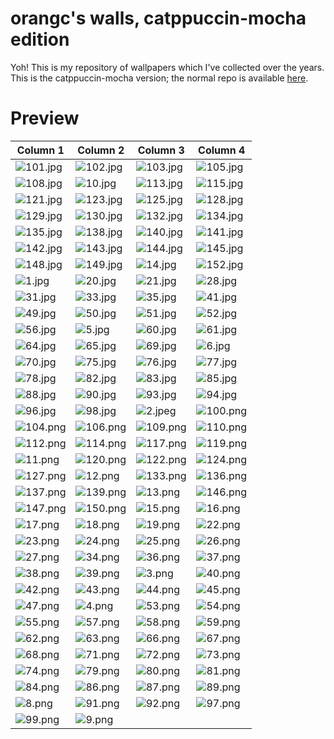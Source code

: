 # orangc's walls, catppuccin-mocha edition
Yoh! This is my repository of wallpapers which I've collected over the years. This is the catppuccin-mocha version; the normal repo is available [here](https://github.com/orxngc/walls).
# Preview
| Column 1 | Column 2 | Column 3 | Column 4 |
|---------|---------|---------|---------|
| ![101.jpg](https://raw.githubusercontent.com/orxngc/walls-catppuccin-mocha/master/101.jpg) | ![102.jpg](https://raw.githubusercontent.com/orxngc/walls-catppuccin-mocha/master/102.jpg) | ![103.jpg](https://raw.githubusercontent.com/orxngc/walls-catppuccin-mocha/master/103.jpg) | ![105.jpg](https://raw.githubusercontent.com/orxngc/walls-catppuccin-mocha/master/105.jpg) |
| ![108.jpg](https://raw.githubusercontent.com/orxngc/walls-catppuccin-mocha/master/108.jpg) | ![10.jpg](https://raw.githubusercontent.com/orxngc/walls-catppuccin-mocha/master/10.jpg) | ![113.jpg](https://raw.githubusercontent.com/orxngc/walls-catppuccin-mocha/master/113.jpg) | ![115.jpg](https://raw.githubusercontent.com/orxngc/walls-catppuccin-mocha/master/115.jpg) |
| ![121.jpg](https://raw.githubusercontent.com/orxngc/walls-catppuccin-mocha/master/121.jpg) | ![123.jpg](https://raw.githubusercontent.com/orxngc/walls-catppuccin-mocha/master/123.jpg) | ![125.jpg](https://raw.githubusercontent.com/orxngc/walls-catppuccin-mocha/master/125.jpg) | ![128.jpg](https://raw.githubusercontent.com/orxngc/walls-catppuccin-mocha/master/128.jpg) |
| ![129.jpg](https://raw.githubusercontent.com/orxngc/walls-catppuccin-mocha/master/129.jpg) | ![130.jpg](https://raw.githubusercontent.com/orxngc/walls-catppuccin-mocha/master/130.jpg) | ![132.jpg](https://raw.githubusercontent.com/orxngc/walls-catppuccin-mocha/master/132.jpg) | ![134.jpg](https://raw.githubusercontent.com/orxngc/walls-catppuccin-mocha/master/134.jpg) |
| ![135.jpg](https://raw.githubusercontent.com/orxngc/walls-catppuccin-mocha/master/135.jpg) | ![138.jpg](https://raw.githubusercontent.com/orxngc/walls-catppuccin-mocha/master/138.jpg) | ![140.jpg](https://raw.githubusercontent.com/orxngc/walls-catppuccin-mocha/master/140.jpg) | ![141.jpg](https://raw.githubusercontent.com/orxngc/walls-catppuccin-mocha/master/141.jpg) |
| ![142.jpg](https://raw.githubusercontent.com/orxngc/walls-catppuccin-mocha/master/142.jpg) | ![143.jpg](https://raw.githubusercontent.com/orxngc/walls-catppuccin-mocha/master/143.jpg) | ![144.jpg](https://raw.githubusercontent.com/orxngc/walls-catppuccin-mocha/master/144.jpg) | ![145.jpg](https://raw.githubusercontent.com/orxngc/walls-catppuccin-mocha/master/145.jpg) |
| ![148.jpg](https://raw.githubusercontent.com/orxngc/walls-catppuccin-mocha/master/148.jpg) | ![149.jpg](https://raw.githubusercontent.com/orxngc/walls-catppuccin-mocha/master/149.jpg) | ![14.jpg](https://raw.githubusercontent.com/orxngc/walls-catppuccin-mocha/master/14.jpg) | ![152.jpg](https://raw.githubusercontent.com/orxngc/walls-catppuccin-mocha/master/152.jpg) |
| ![1.jpg](https://raw.githubusercontent.com/orxngc/walls-catppuccin-mocha/master/1.jpg) | ![20.jpg](https://raw.githubusercontent.com/orxngc/walls-catppuccin-mocha/master/20.jpg) | ![21.jpg](https://raw.githubusercontent.com/orxngc/walls-catppuccin-mocha/master/21.jpg) | ![28.jpg](https://raw.githubusercontent.com/orxngc/walls-catppuccin-mocha/master/28.jpg) |
| ![31.jpg](https://raw.githubusercontent.com/orxngc/walls-catppuccin-mocha/master/31.jpg) | ![33.jpg](https://raw.githubusercontent.com/orxngc/walls-catppuccin-mocha/master/33.jpg) | ![35.jpg](https://raw.githubusercontent.com/orxngc/walls-catppuccin-mocha/master/35.jpg) | ![41.jpg](https://raw.githubusercontent.com/orxngc/walls-catppuccin-mocha/master/41.jpg) |
| ![49.jpg](https://raw.githubusercontent.com/orxngc/walls-catppuccin-mocha/master/49.jpg) | ![50.jpg](https://raw.githubusercontent.com/orxngc/walls-catppuccin-mocha/master/50.jpg) | ![51.jpg](https://raw.githubusercontent.com/orxngc/walls-catppuccin-mocha/master/51.jpg) | ![52.jpg](https://raw.githubusercontent.com/orxngc/walls-catppuccin-mocha/master/52.jpg) |
| ![56.jpg](https://raw.githubusercontent.com/orxngc/walls-catppuccin-mocha/master/56.jpg) | ![5.jpg](https://raw.githubusercontent.com/orxngc/walls-catppuccin-mocha/master/5.jpg) | ![60.jpg](https://raw.githubusercontent.com/orxngc/walls-catppuccin-mocha/master/60.jpg) | ![61.jpg](https://raw.githubusercontent.com/orxngc/walls-catppuccin-mocha/master/61.jpg) |
| ![64.jpg](https://raw.githubusercontent.com/orxngc/walls-catppuccin-mocha/master/64.jpg) | ![65.jpg](https://raw.githubusercontent.com/orxngc/walls-catppuccin-mocha/master/65.jpg) | ![69.jpg](https://raw.githubusercontent.com/orxngc/walls-catppuccin-mocha/master/69.jpg) | ![6.jpg](https://raw.githubusercontent.com/orxngc/walls-catppuccin-mocha/master/6.jpg) |
| ![70.jpg](https://raw.githubusercontent.com/orxngc/walls-catppuccin-mocha/master/70.jpg) | ![75.jpg](https://raw.githubusercontent.com/orxngc/walls-catppuccin-mocha/master/75.jpg) | ![76.jpg](https://raw.githubusercontent.com/orxngc/walls-catppuccin-mocha/master/76.jpg) | ![77.jpg](https://raw.githubusercontent.com/orxngc/walls-catppuccin-mocha/master/77.jpg) |
| ![78.jpg](https://raw.githubusercontent.com/orxngc/walls-catppuccin-mocha/master/78.jpg) | ![82.jpg](https://raw.githubusercontent.com/orxngc/walls-catppuccin-mocha/master/82.jpg) | ![83.jpg](https://raw.githubusercontent.com/orxngc/walls-catppuccin-mocha/master/83.jpg) | ![85.jpg](https://raw.githubusercontent.com/orxngc/walls-catppuccin-mocha/master/85.jpg) |
| ![88.jpg](https://raw.githubusercontent.com/orxngc/walls-catppuccin-mocha/master/88.jpg) | ![90.jpg](https://raw.githubusercontent.com/orxngc/walls-catppuccin-mocha/master/90.jpg) | ![93.jpg](https://raw.githubusercontent.com/orxngc/walls-catppuccin-mocha/master/93.jpg) | ![94.jpg](https://raw.githubusercontent.com/orxngc/walls-catppuccin-mocha/master/94.jpg) |
| ![96.jpg](https://raw.githubusercontent.com/orxngc/walls-catppuccin-mocha/master/96.jpg) | ![98.jpg](https://raw.githubusercontent.com/orxngc/walls-catppuccin-mocha/master/98.jpg) | ![2.jpeg](https://raw.githubusercontent.com/orxngc/walls-catppuccin-mocha/master/2.jpeg) | ![100.png](https://raw.githubusercontent.com/orxngc/walls-catppuccin-mocha/master/100.png) |
| ![104.png](https://raw.githubusercontent.com/orxngc/walls-catppuccin-mocha/master/104.png) | ![106.png](https://raw.githubusercontent.com/orxngc/walls-catppuccin-mocha/master/106.png) | ![109.png](https://raw.githubusercontent.com/orxngc/walls-catppuccin-mocha/master/109.png) | ![110.png](https://raw.githubusercontent.com/orxngc/walls-catppuccin-mocha/master/110.png) |
| ![112.png](https://raw.githubusercontent.com/orxngc/walls-catppuccin-mocha/master/112.png) | ![114.png](https://raw.githubusercontent.com/orxngc/walls-catppuccin-mocha/master/114.png) | ![117.png](https://raw.githubusercontent.com/orxngc/walls-catppuccin-mocha/master/117.png) | ![119.png](https://raw.githubusercontent.com/orxngc/walls-catppuccin-mocha/master/119.png) |
| ![11.png](https://raw.githubusercontent.com/orxngc/walls-catppuccin-mocha/master/11.png) | ![120.png](https://raw.githubusercontent.com/orxngc/walls-catppuccin-mocha/master/120.png) | ![122.png](https://raw.githubusercontent.com/orxngc/walls-catppuccin-mocha/master/122.png) | ![124.png](https://raw.githubusercontent.com/orxngc/walls-catppuccin-mocha/master/124.png) |
| ![127.png](https://raw.githubusercontent.com/orxngc/walls-catppuccin-mocha/master/127.png) | ![12.png](https://raw.githubusercontent.com/orxngc/walls-catppuccin-mocha/master/12.png) | ![133.png](https://raw.githubusercontent.com/orxngc/walls-catppuccin-mocha/master/133.png) | ![136.png](https://raw.githubusercontent.com/orxngc/walls-catppuccin-mocha/master/136.png) |
| ![137.png](https://raw.githubusercontent.com/orxngc/walls-catppuccin-mocha/master/137.png) | ![139.png](https://raw.githubusercontent.com/orxngc/walls-catppuccin-mocha/master/139.png) | ![13.png](https://raw.githubusercontent.com/orxngc/walls-catppuccin-mocha/master/13.png) | ![146.png](https://raw.githubusercontent.com/orxngc/walls-catppuccin-mocha/master/146.png) |
| ![147.png](https://raw.githubusercontent.com/orxngc/walls-catppuccin-mocha/master/147.png) | ![150.png](https://raw.githubusercontent.com/orxngc/walls-catppuccin-mocha/master/150.png) | ![15.png](https://raw.githubusercontent.com/orxngc/walls-catppuccin-mocha/master/15.png) | ![16.png](https://raw.githubusercontent.com/orxngc/walls-catppuccin-mocha/master/16.png) |
| ![17.png](https://raw.githubusercontent.com/orxngc/walls-catppuccin-mocha/master/17.png) | ![18.png](https://raw.githubusercontent.com/orxngc/walls-catppuccin-mocha/master/18.png) | ![19.png](https://raw.githubusercontent.com/orxngc/walls-catppuccin-mocha/master/19.png) | ![22.png](https://raw.githubusercontent.com/orxngc/walls-catppuccin-mocha/master/22.png) |
| ![23.png](https://raw.githubusercontent.com/orxngc/walls-catppuccin-mocha/master/23.png) | ![24.png](https://raw.githubusercontent.com/orxngc/walls-catppuccin-mocha/master/24.png) | ![25.png](https://raw.githubusercontent.com/orxngc/walls-catppuccin-mocha/master/25.png) | ![26.png](https://raw.githubusercontent.com/orxngc/walls-catppuccin-mocha/master/26.png) |
| ![27.png](https://raw.githubusercontent.com/orxngc/walls-catppuccin-mocha/master/27.png) | ![34.png](https://raw.githubusercontent.com/orxngc/walls-catppuccin-mocha/master/34.png) | ![36.png](https://raw.githubusercontent.com/orxngc/walls-catppuccin-mocha/master/36.png) | ![37.png](https://raw.githubusercontent.com/orxngc/walls-catppuccin-mocha/master/37.png) |
| ![38.png](https://raw.githubusercontent.com/orxngc/walls-catppuccin-mocha/master/38.png) | ![39.png](https://raw.githubusercontent.com/orxngc/walls-catppuccin-mocha/master/39.png) | ![3.png](https://raw.githubusercontent.com/orxngc/walls-catppuccin-mocha/master/3.png) | ![40.png](https://raw.githubusercontent.com/orxngc/walls-catppuccin-mocha/master/40.png) |
| ![42.png](https://raw.githubusercontent.com/orxngc/walls-catppuccin-mocha/master/42.png) | ![43.png](https://raw.githubusercontent.com/orxngc/walls-catppuccin-mocha/master/43.png) | ![44.png](https://raw.githubusercontent.com/orxngc/walls-catppuccin-mocha/master/44.png) | ![45.png](https://raw.githubusercontent.com/orxngc/walls-catppuccin-mocha/master/45.png) |
| ![47.png](https://raw.githubusercontent.com/orxngc/walls-catppuccin-mocha/master/47.png) | ![4.png](https://raw.githubusercontent.com/orxngc/walls-catppuccin-mocha/master/4.png) | ![53.png](https://raw.githubusercontent.com/orxngc/walls-catppuccin-mocha/master/53.png) | ![54.png](https://raw.githubusercontent.com/orxngc/walls-catppuccin-mocha/master/54.png) |
| ![55.png](https://raw.githubusercontent.com/orxngc/walls-catppuccin-mocha/master/55.png) | ![57.png](https://raw.githubusercontent.com/orxngc/walls-catppuccin-mocha/master/57.png) | ![58.png](https://raw.githubusercontent.com/orxngc/walls-catppuccin-mocha/master/58.png) | ![59.png](https://raw.githubusercontent.com/orxngc/walls-catppuccin-mocha/master/59.png) |
| ![62.png](https://raw.githubusercontent.com/orxngc/walls-catppuccin-mocha/master/62.png) | ![63.png](https://raw.githubusercontent.com/orxngc/walls-catppuccin-mocha/master/63.png) | ![66.png](https://raw.githubusercontent.com/orxngc/walls-catppuccin-mocha/master/66.png) | ![67.png](https://raw.githubusercontent.com/orxngc/walls-catppuccin-mocha/master/67.png) |
| ![68.png](https://raw.githubusercontent.com/orxngc/walls-catppuccin-mocha/master/68.png) | ![71.png](https://raw.githubusercontent.com/orxngc/walls-catppuccin-mocha/master/71.png) | ![72.png](https://raw.githubusercontent.com/orxngc/walls-catppuccin-mocha/master/72.png) | ![73.png](https://raw.githubusercontent.com/orxngc/walls-catppuccin-mocha/master/73.png) |
| ![74.png](https://raw.githubusercontent.com/orxngc/walls-catppuccin-mocha/master/74.png) | ![79.png](https://raw.githubusercontent.com/orxngc/walls-catppuccin-mocha/master/79.png) | ![80.png](https://raw.githubusercontent.com/orxngc/walls-catppuccin-mocha/master/80.png) | ![81.png](https://raw.githubusercontent.com/orxngc/walls-catppuccin-mocha/master/81.png) |
| ![84.png](https://raw.githubusercontent.com/orxngc/walls-catppuccin-mocha/master/84.png) | ![86.png](https://raw.githubusercontent.com/orxngc/walls-catppuccin-mocha/master/86.png) | ![87.png](https://raw.githubusercontent.com/orxngc/walls-catppuccin-mocha/master/87.png) | ![89.png](https://raw.githubusercontent.com/orxngc/walls-catppuccin-mocha/master/89.png) |
| ![8.png](https://raw.githubusercontent.com/orxngc/walls-catppuccin-mocha/master/8.png) | ![91.png](https://raw.githubusercontent.com/orxngc/walls-catppuccin-mocha/master/91.png) | ![92.png](https://raw.githubusercontent.com/orxngc/walls-catppuccin-mocha/master/92.png) | ![97.png](https://raw.githubusercontent.com/orxngc/walls-catppuccin-mocha/master/97.png) |
| ![99.png](https://raw.githubusercontent.com/orxngc/walls-catppuccin-mocha/master/99.png) | ![9.png](https://raw.githubusercontent.com/orxngc/walls-catppuccin-mocha/master/9.png) | | |
